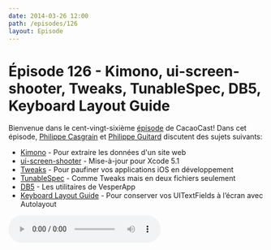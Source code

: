 ```yaml
---
date: 2014-03-26 12:00
path: /episodes/126
layout: Episode
---
```

# Épisode 126 - Kimono, ui-screen-shooter, Tweaks, TunableSpec, DB5, Keyboard Layout Guide
<p>Bienvenue dans le cent-vingt-sixième <a href="https://archive.org/download/cacaocast/cacaocast_126.m4a" title="CacaoCast Episode 126">épisode</a> de CacaoCast! Dans cet épisode, <a href="http://www.twitter.com/philippec" title="Philippe Casgrain sur Twitter">Philippe Casgrain</a> et <a href="http://www.twitter.com/philippeguitard" title="Philippe Guitard sur Twitter">Philippe Guitard</a> discutent des sujets suivants:</p>
<ul><li><a href="https://www.kimonolabs.com" title="Kimono">Kimono</a> - Pour extraire les données d'un site web</li>
<li><a href="http://cocoamanifest.net/articles/2014/03/ui-screen-shooter-now-simpler-and-more-robust-since-xcode-5-1.html" title="ui-screen-shooter">ui-screen-shooter</a> - Mise-à-jour pour Xcode 5.1</li>
<li><a href="https://github.com/facebook/Tweaks" title="Tweaks">Tweaks</a> - Pour paufiner vos applications iOS en développement</li>
<li><a href="https://github.com/kongtomorrow/TunableSpec" title="TunableSpec">TunableSpec</a> - Comme Tweaks mais en deux fichiers seulement</li>
<li><a href="https://github.com/quartermaster/DB5" title="DB5">DB5</a> - Les utilitaires de VesperApp</li>
<li><a href="http://www.jpsim.com/keyboard-layout-guide/" title="Keyboard Layout Guide">Keyboard Layout Guide</a> - Pour conserver vos UITextFields à l’écran avec Autolayout</li>
</ul>
<p><audio controls><source src="https://archive.org/download/cacaocast/cacaocast_126.m4a" type="audio/mpeg"><source src="https://archive.org/download/cacaocast/cacaocast_126.m4a" type="audio/mp4">Votre navigateur ne supporte pas l'élément audio / Your browser does not support the audio element.</audio></p>
